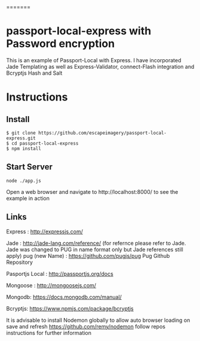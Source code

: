 =======
# passport-local-express with Password encryption

This is an example  of Passport-Local with Express. I have incorporated Jade Templating as well as Express-Validator, connect-Flash integration and Bcryptjs Hash and Salt

<h1>Instructions</h1>

<h2>Install</h2>

```
$ git clone https://github.com/escapeimagery/passport-local-express.git
$ cd passport-local-express
$ npm install
```

<h2>Start Server</h2>

```
node ./app.js
```

<p>Open a web browser and navigate to http://localhost:8000/ to see the example in action</p>

<h2>Links</h2>

Express : http://expressjs.com/

Jade  : http://jade-lang.com/reference/ (for refernce please refer to Jade. Jade was changed to PUG in name format only but Jade references still apply)
pug (new Name) : https://github.com/pugjs/pug Pug Github Repository

Pasportjs Local : http://passportjs.org/docs

Mongoose : http://mongoosejs.com/

Mongodb: https://docs.mongodb.com/manual/

Bcryptjs: https://www.npmjs.com/package/bcryptjs

It is advisable to install Nodemon globally to allow auto browser loading on save and refresh https://github.com/remy/nodemon follow repos instructions for further information